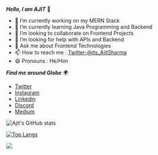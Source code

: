  ***Hello, I am AJIT*** 👋

- 🔭 I’m currently working on my MERN Stack
- 🌱 I’m currently learning Java Programming and Backend 
- 👯 I’m looking to collaborate on Frontend Projects
- 🤔 I’m looking for help with APIs and Backend
- 💬 Ask me about Frontend Technologies
- 📫 How to reach me : [Twitter-@its_AjitSharma](https://twitter.com/its_AjitSharma)
- 😄 Pronouns  : He/Him




 ***Find me around Globe*** 🌍
- [Twitter](https://twitter.com/its_AjitSharma)
- [Instagram](https://instagram.com/its.ajit.sharma)
- [Linkedin](https://linkedin.com/in/itsajitsharma)
- [Discord](https://discord.com/channels/886907823370416170/886907823370416172)
- [Medium](https://medium.com/@itsAjitSharma)
 
 ![Ajit's GitHub stats](https://github-readme-stats.vercel.app/api?username=ajit-sharmaGH&show_icons=true&theme=radical)
 
 
 [![Top Langs](https://github-readme-stats.vercel.app/api/top-langs/?username=ajit-sharmaGH&layout=compact&theme=radical)](https://github.com/ajit-sharmaGH/github-readme-stats)
 
 ![](https://komarev.com/ghpvc/?username=ajit-sharamGH&color=orange&show_icons=true&theme=radical)

